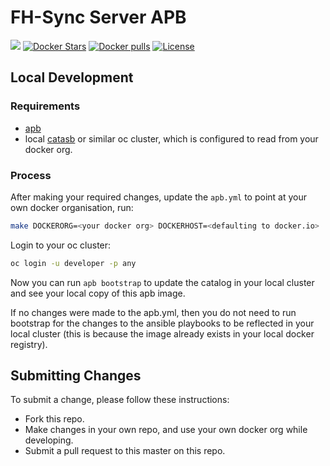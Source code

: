 # FH-Sync Server APB

[![](https://img.shields.io/docker/automated/jrottenberg/ffmpeg.svg)](https://hub.docker.com/r/feedhenry/unifiedpush-apb/)
[![Docker Stars](https://img.shields.io/docker/stars/feedhenry/unifiedpush-apb.svg)](https://registry.hub.docker.com/v2/repositories/feedhenry/unifiedpush-apb/stars/count/)
[![Docker pulls](https://img.shields.io/docker/pulls/feedhenry/unifiedpush-apb.svg)](https://registry.hub.docker.com/v2/repositories/feedhenry/unifiedpush-apb/)
[![License](https://img.shields.io/:license-Apache2-blue.svg)](http://www.apache.org/licenses/LICENSE-2.0)

## Local Development

### Requirements

- [apb](https://github.com/ansibleplaybookbundle/ansible-playbook-bundle/blob/master/README.md#installing-the-apb-tool)
- local [catasb](https://github.com/fusor/catasb) or similar oc cluster, which is configured to read from your docker org.

### Process

After making your required changes, update the `apb.yml` to point at your own docker organisation, run:

```bash
make DOCKERORG=<your docker org> DOCKERHOST=<defaulting to docker.io>
```

Login to your oc cluster:

```bash
oc login -u developer -p any
```

Now you can run `apb bootstrap` to update the catalog in your local cluster and see your local copy of this apb image.

If no changes were made to the apb.yml, then you do not need to run bootstrap for the changes to the ansible playbooks to be reflected in your local cluster (this is because the image already exists in your local docker registry).

## Submitting Changes

To submit a change, please follow these instructions:

- Fork this repo.
- Make changes in your own repo, and use your own docker org while developing.
- Submit a pull request to this master on this repo.
